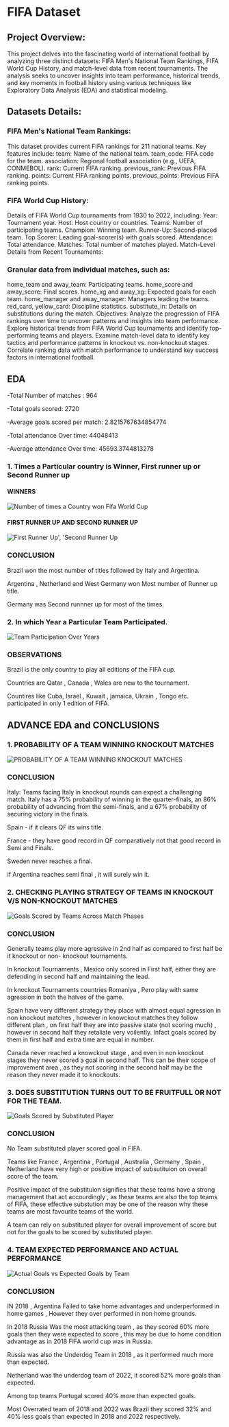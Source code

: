 # FIFA Dataset

## Project Overview:

This project delves into the fascinating world of international football by analyzing three distinct datasets: FIFA Men's National Team Rankings, FIFA World Cup History, and match-level data from recent tournaments. The analysis seeks to uncover insights into team performance, historical trends, and key moments in football history using various techniques like Exploratory Data Analysis (EDA) and statistical modeling.

## Datasets Details:

### FIFA Men's National Team Rankings:

This dataset provides current FIFA rankings for 211 national teams.
Key features include:
team: Name of the national team.
team_code: FIFA code for the team.
association: Regional football association (e.g., UEFA, CONMEBOL).
rank: Current FIFA ranking.
previous_rank: Previous FIFA ranking.
points: Current FIFA ranking points.
previous_points: Previous FIFA ranking points.


### FIFA World Cup History:

Details of FIFA World Cup tournaments from 1930 to 2022, including:
Year: Tournament year.
Host: Host country or countries.
Teams: Number of participating teams.
Champion: Winning team.
Runner-Up: Second-placed team.
Top Scorer: Leading goal-scorer(s) with goals scored.
Attendance: Total attendance.
Matches: Total number of matches played.
Match-Level Details from Recent Tournaments:


### Granular data from individual matches, such as:

home_team and away_team: Participating teams.
home_score and away_score: Final scores.
home_xg and away_xg: Expected goals for each team.
home_manager and away_manager: Managers leading the teams.
red_card, yellow_card: Discipline statistics.
substitute_in: Details on substitutions during the match.
Objectives:
Analyze the progression of FIFA rankings over time to uncover patterns and insights into team performance.
Explore historical trends from FIFA World Cup tournaments and identify top-performing teams and players.
Examine match-level data to identify key tactics and performance patterns in knockout vs. non-knockout stages.
Correlate ranking data with match performance to understand key success factors in international football.

## EDA

-Total Number of matches : 964

-Total goals scored: 2720

-Average goals scored per match: 2.8215767634854774

-Total attendance Over time: 44048413

-Average attendance Over time: 45693.3744813278

### 1. Times a Particular country is Winner, First runner up or  Second Runner up

#### WINNERS

![Number of times a Country won Fifa World Cup](https://github.com/user-attachments/assets/dab8997d-ea22-4a0a-8753-b6c883c33270)

#### FIRST RUNNER UP AND SECOND RUNNER UP

![First Runner Up', 'Second Runner Up](https://github.com/user-attachments/assets/837e4496-ed4e-4ddc-88e6-3f218db00947)

### CONCLUSION

Brazil won the most number of titles followed by Italy and Argentina.

Argentina , Netherland and West Germany won Most number of Runner up title.

Germany was Second runnner up for most of the times.


### 2. In which Year a Particular Team Participated.

![Team Participation Over Years](https://github.com/user-attachments/assets/b4b969fd-cf0c-4d46-b8d8-dd81d31b633e)


### OBSERVATIONS

Brazil is the only country to play all editions of the FIFA cup.

Countries are Qatar , Canada , Wales are new to the tournament.

Countires like Cuba, Israel , Kuwait , jamaica, Ukrain , Tongo etc. participated in only 1 edition of FIFA.



## ADVANCE EDA and CONCLUSIONS

### 1. PROBABILITY OF A TEAM WINNING KNOCKOUT MATCHES

![PROBABILITY OF A TEAM WINNING KNOCKOUT MATCHES](https://github.com/user-attachments/assets/2a5a3b91-07ab-4bd4-9b33-d37b456bc1b5)

### CONCLUSION

Italy: Teams facing Italy in knockout rounds can expect a challenging match. Italy has a 75% probability of winning in the quarter-finals, an 86% probability of advancing from the semi-finals, and a 67% probability of securing victory in the finals.

Spain - if it clears QF its wins title.

France - they have good record in QF comparatively not that good record in Semi and Finals.

Sweden never reaches a final.

if Argentina reaches semi final , it will surely win it.

### 2. CHECKING PLAYING STRATEGY OF TEAMS IN KNOCKOUT V/S NON-KNOCKOUT MATCHES

![Goals Scored by Teams Across Match Phases](https://github.com/user-attachments/assets/f9ced091-07df-423a-b438-e04a1a237dca)

### CONCLUSION
Generally teams play more agressive in 2nd half as compared to first half be it knockout or non- knockout tournaments.

In knockout Tournaments , Mexico only scored in First half, either they are defending in second half and maintaining the lead.

In knockout Tournaments countries Romaniya , Pero play with same agression in both the halves of the game.

Spain have very different strategy they place with almost equal agression in non knockout matches , however in knowckout matches they follow different plan , on first half they are into passive state (not scoring much) , however in second half they retaliate very voilently. Infact goals scored by them in first half and extra time are equal in number.

Canada never reached a knowckout stage , and even in non knockout stages they never scored a goal in second half. This can be their scope of improvement area , as they not scoring in the second half may be the reason they never made it to knockouts.

### 3. DOES SUBSTITUTION TURNS OUT TO BE FRUITFULL  OR NOT FOR THE TEAM.

![Goals Scored by Substituted Player](https://github.com/user-attachments/assets/f3afe7ce-66d2-4bcf-a754-a44495ad4ea5)

### CONCLUSION
No Team substituted player scored goal in FIFA.

Teams like France , Argentina , Portugal , Australia , Germany , Spain , Netherland have very high or positive impact of subsutituion on overall score of the team.

Positive impact of the substituion signifies that these teams have a strong management that act accourdingly , as these teams are also the top teams of FIFA, these effective substution may be one of the reason why these teams are most favourite teams of the world.

A team can rely on substituted player for overall improvement of score but not for the goals to be scored by substituted player.

### 4. TEAM EXPECTED PERFORMANCE AND ACTUAL PERFORMANCE

![Actual Goals vs  Expected Goals by Team](https://github.com/user-attachments/assets/b575c086-41d3-4679-8e54-3f4d81276f94)

### CONCLUSION
IN 2018 , Argentina Failed to take home advantages and underperformed in home games , However they over performed in non home grounds.

In 2018 Russia Was the most attacking team , as they scored 60% more goals then they were expected to score , this may be due to home condition advantage as in 2018 FIFA world cup was in Russia.

Russia was also the Underdog Team in 2018 , as it performed much more than expected.

Netherland was the underdog team of 2022, it scored 52% more goals than expected.

Among top teams Portugal scored 40% more than expected goals.

Most Overrated team of 2018 and 2022 was Brazil they scored 32% and 40% less goals than expected in 2018 and 2022 respectively.




